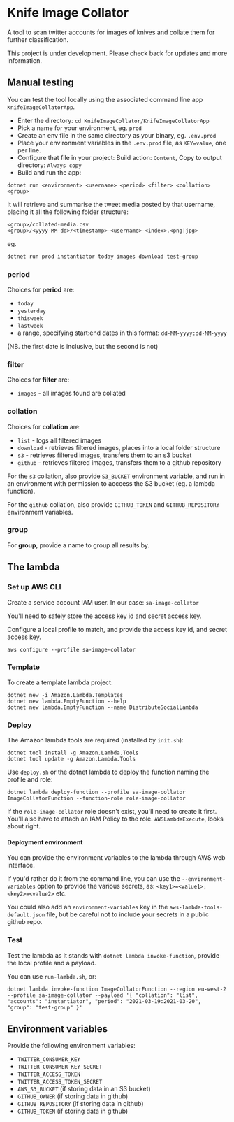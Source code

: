 # Knife Image Collator

A tool to scan twitter accounts for images of knives and collate them for further classification.

This project is under development. Please check back for updates and more information.

## Manual testing

You can test the tool locally using the associated command line app `KnifeImageCollatorApp`.

* Enter the directory: `cd KnifeImageCollator/KnifeImageCollatorApp`
* Pick a name for your environment, eg. `prod`
* Create an env file in the same directory as your binary, eg. `.env.prod`
* Place your environment variables in the `.env.prod` file, as `KEY=value`, one per line.
* Configure that file in your project: Build action: `Content`, Copy to output directory: `Always copy`
* Build and run the app:

```
dotnet run <environment> <username> <period> <filter> <collation> <group>
```

It will retrieve and summarise the tweet media posted by that username, placing it all the following folder structure:

```
<group>/collated-media.csv
<group>/<yyyy-MM-dd>/<timestamp>-<username>-<index>.<png|jpg>
```

eg.

```bash
dotnet run prod instantiator today images download test-group
```

### period

Choices for **period** are:

* `today`
* `yesterday`
* `thisweek`
* `lastweek`
* a range, specifying start:end dates in this format: `dd-MM-yyyy:dd-MM-yyyy`

(NB. the first date is inclusive, but the second is not)

### filter

Choices for **filter** are:

* `images` - all images found are collated

### collation

Choices for **collation** are:

* `list` - logs all filtered images
* `download` - retrieves filtered images, places into a local folder structure
* `s3` - retrieves filtered images, transfers them to an s3 bucket
* `github` - retrieves filtered images, transfers them to a github repository

For the `s3` collation, also provide `S3_BUCKET` environment variable, and run in an environment with permission to acccess the S3 bucket (eg. a lambda function).

For the `github` collation, also provide `GITHUB_TOKEN` and `GITHUB_REPOSITORY` environment variables.

### group

For **group**, provide a name to group all results by.

## The lambda

### Set up AWS CLI

Create a service account IAM user. In our case: `sa-image-collator`

You'll need to safely store the access key id and secret access key.

Configure a local profile to match, and provide the access key id, and secret access key.

```
aws configure --profile sa-image-collator
```

### Template

To create a template lambda project:

```
dotnet new -i Amazon.Lambda.Templates
dotnet new lambda.EmptyFunction --help
dotnet new lambda.EmptyFunction --name DistributeSocialLambda
```

### Deploy

The Amazon lambda tools are required (installed by `init.sh`):

```
dotnet tool install -g Amazon.Lambda.Tools
dotnet tool update -g Amazon.Lambda.Tools
```

Use `deploy.sh` or the dotnet lambda to deploy the function naming the profile and role:

```
dotnet lambda deploy-function --profile sa-image-collator ImageCollatorFunction --function-role role-image-collator
```

If the `role-image-collator` role doesn't exist, you'll need to create it first. You'll also have to attach an IAM Policy to the role. `AWSLambdaExecute`, looks about right.

#### Deployment environment

You can provide the environment variables to the lambda through AWS web interface.

If you'd rather do it from the command line, you can use the `--environment-variables` option to provide the various secrets, as: `<key1>=<value1>;<key2>=<value2>` etc.

You could also add an `environment-variables` key in the `aws-lambda-tools-default.json` file, but be careful not to include your secrets in a public github repo.

### Test

Test the lambda as it stands with `dotnet lambda invoke-function`, provide the local profile and a payload.

You can use `run-lambda.sh`, or:

```
dotnet lambda invoke-function ImageCollatorFunction --region eu-west-2 --profile sa-image-collator --payload '{ "collation": "list", "accounts": "instantiator", "period": "2021-03-19:2021-03-20", "group": "test-group" }'
```

## Environment variables

Provide the following environment variables:

* `TWITTER_CONSUMER_KEY`
* `TWITTER_CONSUMER_KEY_SECRET`
* `TWITTER_ACCESS_TOKEN`
* `TWITTER_ACCESS_TOKEN_SECRET`
* `AWS_S3_BUCKET` (if storing data in an S3 bucket)
* `GITHUB_OWNER` (if storing data in github)
* `GITHUB_REPOSITORY` (if storing data in github)
* `GITHUB_TOKEN` (if storing data in github)